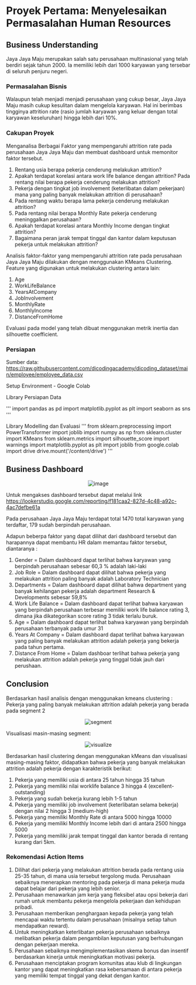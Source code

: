 # Proyek Pertama: Menyelesaikan Permasalahan Human Resources

## Business Understanding
Jaya Jaya Maju merupakan salah satu perusahaan multinasional yang telah berdiri sejak tahun 2000. Ia memiliki lebih dari 1000 karyawan yang tersebar di seluruh penjuru negeri. 

### Permasalahan Bisnis
Walaupun telah menjadi menjadi perusahaan yang cukup besar, Jaya Jaya Maju masih cukup kesulitan dalam mengelola karyawan. Hal ini berimbas tingginya attrition rate (rasio jumlah karyawan yang keluar dengan total karyawan keseluruhan) hingga lebih dari 10%.

### Cakupan Proyek
Menganalisa Berbagai Faktor yang mempengaruhi attrition rate pada perusahaan Jaya Jaya Maju dan membuat dashboard untuk memonitor faktor tersebut.
1. Rentang usia berapa pekerja cenderung melakukan attrition?
2. Apakah terdapat korelasi antara work life balance dengan attrition? Pada rentang nilai berapa pekerja cenderung melakukan attrition?
3. Pekerja dengan tingkat job involvement (keterlibatan dalam pekerjaan) mana yang paling banyak melakukan attrition di perusahaan?
4. Pada rentang waktu berapa lama pekerja cenderung melakukan attrition?
5. Pada rentang nilai berapa Monthly Rate pekerja cenderung meninggalkan perusahaan?
6. Apakah terdapat korelasi antara Monthly Income dengan tingkat attrition?
7. Bagaimana peran jarak tempat tinggal dan kantor dalam keputusan pekerja untuk melakukan attrition?

Analisis faktor-faktor yang mempengaruhi attrition rate pada perusahaan Jaya Jaya Maju dilakukan dengan menggunakan KMeans Clustering. Feature yang digunakan untuk melakukan clustering antara lain:
1. Age
2. WorkLifeBalance
3. YearsAtCompany
4. JobInvolvement
5. MonthlyRate
6. MonthlyIncome
7. DistanceFromHome

Evaluasi pada model yang telah dibuat menggunakan metrik inertia dan silhouette coefficient.

### Persiapan
Sumber data: https://raw.githubusercontent.com/dicodingacademy/dicoding_dataset/main/employee/employee_data.csv

Setup Environment - Google Colab

Library Persiapan Data

'''
import pandas as pd
import matplotlib.pyplot as plt
import seaborn as sns
'''

Library Modelling dan Evaluasi
'''
from sklearn.preprocessing import PowerTransformer
import joblib
import numpy as np
from sklearn.cluster import KMeans
from sklearn.metrics import silhouette_score
import warnings
import matplotlib.pyplot as plt
import joblib
from google.colab import drive
drive.mount('/content/drive')
'''



## Business Dashboard
<div align="center">
  
![image](https://github.com/astriwidyastiti/human_resources_analysis/assets/81604461/c3675c91-7ba8-4b2a-ac2a-ae4d96c05724)

</div>

Untuk mengakses dashboard tersebut dapat melalui link https://lookerstudio.google.com/reporting/f181caa2-827d-4c48-a92c-4ac7defbe61a

Pada perusahaan Jaya Jaya Maju terdapat total 1470 total karyawan yang terdaftar, 179 sudah berpindah perusahaan.

Adapun beberpa faktor yang dapat dilihat dari dashboard tersebut dan harapannya dapat membantu HR dalam memantau faktor tersebut, diantaranya :

1. Gender = Dalam dashboard dapat terlihat bahwa karyawan yang berpindah perusahaan sebesar 60,3 % adalah laki-laki
2. Job Role = Dalam dashboard dapat dilihat bahwa pekerja yang melakukan attrition paling banyak adalah Laboratory Technician
3. Departments = Dalam dashboard dapat dilihat bahwa department yang banyak kehilangan pekerja adalah department Research & Developments sebesar 59,8%
4. Work Life Balance = Dalam dashboard dapat terlihat bahwa karyawan yang berpindah perusahaan terbesar memiliki work life balance rating 3, dimana jika dikategorikan score rating 3 tidak terlalu buruk.
5. Age = Dalam dashboard dapat terlihat bahwa karyawan yang berpindah perusahaan terbanyak pada umur 31
6. Years At Company = Dalam dashboard dapat terlihat bahwa karyawan yang paling banyak melakukan attrition adalah pekerja yang bekerja pada tahun pertama.
7. Distance From Home = Dalam dashboar terlihat bahwa pekerja yang melakukan attrition adalah pekerja yang tinggal tidak jauh dari perushaan.

## Conclusion
Berdasarkan hasil analisis dengan menggunakan kmeans clustering : Pekerja yang paling banyak melakukan attrition adalah pekerja yang berada pada segment 2

<div align="center">
  
![segment](https://github.com/astriwidyastiti/human_resources_analysis/assets/81604461/36eeaf1b-d17e-43c2-b214-60384e3d5410)

</div>

Visualisasi masin-masing segment:

<div align="center">
  
![visualize](https://github.com/astriwidyastiti/human_resources_analysis/assets/81604461/b13845b5-9eae-44ee-b5ca-ea207a5d4a97)

</div>

Berdasarkan hasil clustering dengan menggunakan kMeans dan visualisasi masing-masing faktor, didapatkan bahwa pekerja yang banyak melakukan attrition adalah pekerja dengan karakteristik berikut:
1. Pekerja yang memiliki usia di antara 25 tahun hingga 35 tahun
2. Pekerja yang memiliki nilai worklife balance 3 hingga 4 (excellent-outstanding)
3. Pekerja yang sudah bekerja kurang lebih 1-5 tahun
4. Pekerja yang memiliki job involvement (keterlibatan selama bekerja) dengan nilai 2 hingga 3 (medium-high)
5. Pekerja yang memiliki Monthly Rate di antara 5000 hingga 10000
6. Pekerja yang memiliki Monthly Income lebih dari di antara 2500 hingga 5000
7. Pekerja yang memiliki jarak tempat tinggal dan kantor berada di rentang kurang dari 5km.

### Rekomendasi Action Items
1. Dilihat dari pekerja yang melakukan attrition berada pada rentang usia 25-35 tahun, di mana usia tersebut tergolong muda. Perusahaan sebaiknya menerapkan mentoring pada pekerja di mana pekerja muda dapat belajar dari pekerja yang lebih senior.
2. Perusahaan menawarkan jam kerja yang fleksibel atau opsi bekerja dari rumah untuk membantu pekerja mengelola pekerjaan dan kehidupan pribadi.
3. Perusahaan memberikan penghargaan kepada pekerja yang telah mencapai waktu tertentu dalam perusahaan (misalnya setiap tahun mendapatkan reward).
4. Untuk meningkatkan keterlibatan pekerja perusahaan sebaiknya melibatkan pekerja dalam pengambilan keputusan yang berhubungan dengan pekerjaan mereka.
5. Perusahaan sebaiknya mengimplementasikan skema bonus dan insentif berdasarkan kinerja untuk meningkatkan motivasi pekerja.
6. Perusahaan menciptakan program komunitas atau klub di lingkungan kantor yang dapat meningkatkan rasa kebersamaan di antara pekerja yang memiliki tempat tinggal yang dekat dengan kantor.
